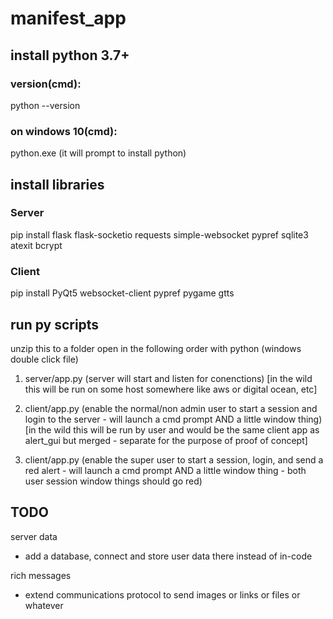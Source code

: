 # manifest_app

## install python 3.7+

### version(cmd):
python --version

### on windows 10(cmd):
python.exe
(it will prompt to install python)


## install libraries

### Server  
pip install flask flask-socketio requests simple-websocket pypref sqlite3 atexit bcrypt

### Client
pip install PyQt5 websocket-client pypref pygame gtts 


## run py scripts
unzip this to a folder
open in the following order with python (windows double click file)

1. server/app.py
(server will start and listen for conenctions)
[in the wild this will be run on some host somewhere like aws or digital ocean, etc]

2. client/app.py
(enable the normal/non admin user to start a session and login to the server - will launch a cmd prompt AND a little window thing)
[in the wild this will be run by user and would be the same client app as alert_gui but merged - separate for the purpose of proof of concept]

3. client/app.py
(enable the super user to start a session, login, and send a red alert - will launch a cmd prompt AND a little window thing - both user session window things should go red)


## TODO
server data
- add a database, connect and store user data there instead of in-code

rich messages
- extend communications protocol to send images or links or files or whatever 

